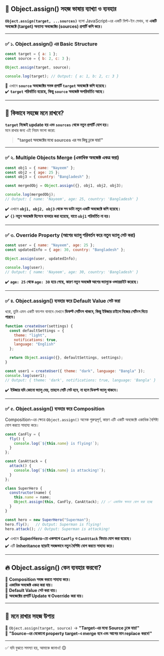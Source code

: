 ## **🔹 Object.assign() সহজ ভাষায় ব্যাখ্যা ও ব্যবহার**  

**`Object.assign(target, ...sources)`** হলো JavaScript-এর একটি বিল্ট-ইন মেথড, যা **একটি অবজেক্টে (target) অন্যান্য অবজেক্টের (sources) প্রপার্টি কপি করে।**  

---

### **✅ ১. Object.assign() এর Basic Structure**
```javascript
const target = { a: 1 };
const source = { b: 2, c: 3 };

Object.assign(target, source);

console.log(target); // Output: { a: 1, b: 2, c: 3 }
```
🔹 এখানে **`source` অবজেক্টের সমস্ত প্রপার্টি `target` অবজেক্টে কপি হয়েছে।**  
✔️ **`target` পরিবর্তিত হয়েছে, কিন্তু `source` অবজেক্ট অপরিবর্তিত আছে।**  

---

## **🎯 কিভাবে সহজে মনে রাখবে?**
**`target` নিজেই update হয় এবং `sources` থেকে নতুন প্রপার্টি যোগ হয়।**  
মনে রাখার জন্য এই নিয়ম ফলো করো:  
> **"target অবজেক্টের মধ্যে sources এর সব কিছু ঢুকে যায়!"**  

---

### **✅ ২. Multiple Objects Merge (একাধিক অবজেক্ট একত্র করা)**
```javascript
const obj1 = { name: "Nayeem" };
const obj2 = { age: 25 };
const obj3 = { country: "Bangladesh" };

const mergedObj = Object.assign({}, obj1, obj2, obj3);

console.log(mergedObj); 
// Output: { name: 'Nayeem', age: 25, country: 'Bangladesh' }
```
✔️ এখানে **`obj1, obj2, obj3` থেকে সব ডাটা নতুন একটি অবজেক্টে কপি হয়েছে।**  
✔️ **`{}` নতুন অবজেক্ট হিসেবে ব্যবহার করা হয়েছে, যাতে `obj1` পরিবর্তিত না হয়।**  

---

### **✅ ৩. Override Property (আগের ভ্যালু পরিবর্তন করে নতুন ভ্যালু সেট করা)**
```javascript
const user = { name: "Nayeem", age: 25 };
const updatedInfo = { age: 30, country: "Bangladesh" };

Object.assign(user, updatedInfo);

console.log(user); 
// Output: { name: 'Nayeem', age: 30, country: 'Bangladesh' }
```
✔️ **`age: 25` থেকে `age: 30` হয়ে গেছে, কারণ নতুন অবজেক্ট আগের ভ্যালুকে ওভাররাইট করেছে।**  

---

### **✅ ৪. Object.assign() ব্যবহার করে Default Value সেট করা**
ধরো, তুমি এমন একটি ফাংশন বানাবে যেখানে **ডিফল্ট সেটিংস থাকবে, কিন্তু ইউজার চাইলে নিজের সেটিংস দিতে পারবে।**  

```javascript
function createUser(settings) {
  const defaultSettings = {
    theme: "light",
    notifications: true,
    language: "English"
  };

  return Object.assign({}, defaultSettings, settings);
}

const user1 = createUser({ theme: "dark", language: "Bangla" });
console.log(user1); 
// Output: { theme: 'dark', notifications: true, language: 'Bangla' }
```
✔️ **ইউজার যদি কোনো ভ্যালু দেয়, তাহলে সেটি সেট হবে, না হলে ডিফল্ট ভ্যালু থাকবে।**  

---

### **✅ ৫. Object.assign() ব্যবহার করে Composition**
Composition-এর ক্ষেত্রে `Object.assign()` অনেক গুরুত্বপূর্ণ, কারণ এটি একটি অবজেক্টে একাধিক বৈশিষ্ট্য যোগ করতে সাহায্য করে।  

```javascript
const CanFly = {
  fly() {
    console.log(`${this.name} is flying!`);
  }
};

const CanAttack = {
  attack() {
    console.log(`${this.name} is attacking!`);
  }
};

class SuperHero {
  constructor(name) {
    this.name = name;
    Object.assign(this, CanFly, CanAttack); // ✅ একাধিক ক্ষমতা যোগ করা হচ্ছে
  }
}

const hero = new SuperHero("Superman");
hero.fly();   // Output: Superman is flying!
hero.attack(); // Output: Superman is attacking!
```
✔️ এখানে **SuperHero-তে একসাথে `CanFly` ও `CanAttack` ফিচার যোগ করা হয়েছে।**  
✔️ এটি **Inheritance ছাড়াই সহজভাবে নতুন বৈশিষ্ট্য যোগ করতে সাহায্য করে।**  

---

## **🔥 Object.assign() কেন ব্যবহার করবো?**
🚀 **Composition সহজ করতে সাহায্য করে।**  
🚀 **একাধিক অবজেক্ট একত্র করা যায়।**  
🚀 **Default Value সেট করা যায়।**  
🚀 **অবজেক্টের প্রপার্টি Update বা Override করা যায়।**  

---

## **📌 মনে রাখার সহজ উপায়**
🔹 `Object.assign(target, source)` → **"Target-এর মধ্যে Source ঢুকে যায়!"**  
🔹 **"Source-এর যেকোনো property target-এ merge হবে এবং আগের মান replace করবে!"**  

---

✅ যদি বুঝতে সমস্যা হয়, আমাকে জানাও! 😊